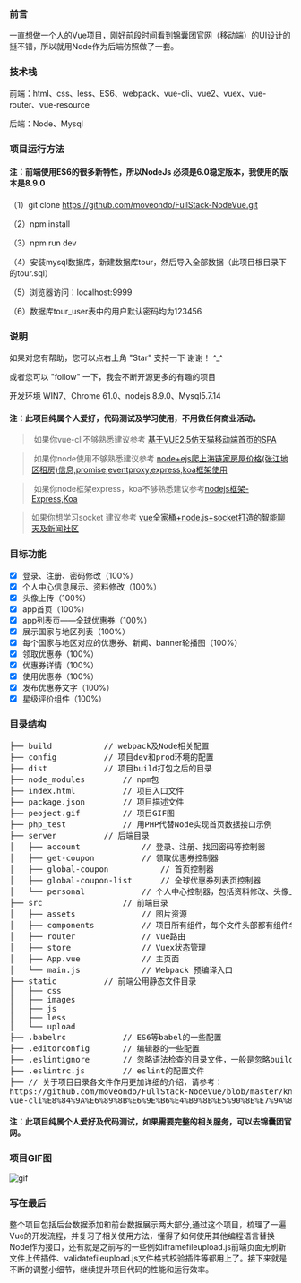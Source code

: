 ### 前言

一直想做一个人的Vue项目，刚好前段时间看到锦囊团官网（移动端）的UI设计的挺不错，所以就用Node作为后端仿照做了一套。


### 技术栈

前端：html、css、less、ES6、webpack、vue-cli、vue2、vuex、vue-router、vue-resource

后端：Node、Mysql

### 项目运行方法

#### 注：前端使用ES6的很多新特性，所以NodeJs 必须是6.0稳定版本，我使用的版本是8.9.0

（1）git clone https://github.com/moveondo/FullStack-NodeVue.git

（2）npm install

（3）npm run dev

（4）安装mysql数据库，新建数据库tour，然后导入全部数据（此项目根目录下的tour.sql）

（5）浏览器访问：localhost:9999

（6）数据库tour_user表中的用户默认密码均为123456


### 说明

如果对您有帮助，您可以点右上角 "Star" 支持一下 谢谢！ ^_^

或者您可以 "follow" 一下，我会不断开源更多的有趣的项目

开发环境 WIN7、Chrome 61.0、nodejs 8.9.0、Mysql5.7.14

#### 注：此项目纯属个人爱好，代码测试及学习使用，不用做任何商业活动。

>  如果你vue-cli不够熟悉建议参考 [基于VUE2.5仿天猫移动端首页的SPA](https://github.com/moveondo/VUE-Taobao)

>  如果你node使用不够熟悉建议参考 [node+ejs爬上海链家房屋价格(张江地区租房)信息,promise,eventproxy,express,koa框架使用](https://github.com/moveondo/nodeJs-Reptile)  

> 如果你node框架express，koa不够熟悉建议参考[nodejs框架-Express,Koa](https://github.com/moveondo/NodeJsFrame)


> 如果你想学习socket 建议参考 [vue全家桶+node.js+socket打造的智能聊天及新闻社区](https://github.com/moveondo/CloudNews)



### 目标功能

- [x] 登录、注册、密码修改（100%）
- [x] 个人中心信息展示、资料修改（100%）
- [x] 头像上传（100%）
- [x] app首页（100%）
- [x] app列表页——全球优惠券（100%）
- [x] 展示国家与地区列表（100%）
- [x] 每个国家与地区对应的优惠券、新闻、banner轮播图（100%）
- [x] 领取优惠券（100%）
- [x] 优惠券详情（100%）
- [x] 使用优惠券（100%）
- [x] 发布优惠券文字（100%）
- [x] 星级评价组件（100%）

### 目录结构

<pre>
├── build			// webpack及Node相关配置
├── config			// 项目dev和prod环境的配置
├── dist			// 项目build打包之后的目录
├── node_modules		// npm包
├── index.html			// 项目入口文件
├── package.json		// 项目描述文件
├── peoject.gif			// 项目GIF图
├── php_test			// 用PHP代替Node实现首页数据接口示例
├── server			// 后端目录
│   ├── account				// 登录、注册、找回密码等控制器
│   ├── get-coupon			// 领取优惠券控制器
│   ├── global-coupon			// 首页控制器
│   ├── global-coupon-list		// 全球优惠券列表页控制器 
│   └── personal			// 个人中心控制器，包括资料修改、头像上传等
├── src					// 前端目录
│   ├── assets				// 图片资源
│   ├── components			// 项目所有组件，每个文件头部都有组件名称注释
│   ├── router				// Vue路由
│   ├── store				// Vuex状态管理
│   ├── App.vue				// 主页面 
│   └── main.js				// Webpack 预编译入口
├── static			// 前端公用静态文件目录
│   ├── css         
│   ├── images          
│   ├── js     
│   ├── less         
│   └── upload
├── .babelrc			// ES6等babel的一些配置
├── .editorconfig		// 编辑器的一些配置
├── .eslintignore		// 忽略语法检查的目录文件，一般是忽略build和config目录
├── .eslintrc.js		// eslint的配置文件
├── // 关于项目目录各文件作用更加详细的介绍，请参考：
https://github.com/moveondo/FullStack-NodeVue/blob/master/knowledge/  
vue-cli%E8%84%9A%E6%89%8B%E6%9E%B6%E4%B9%8B%E5%90%8E%E7%9A%84%E7%9B%AE%E5%BD%95%E6%96%87%E4%BB%B6%E8%A7%A3%E6%9E%90.md
</pre>


#### 注：此项目纯属个人爱好及代码测试，如果需要完整的相关服务，可以去锦囊团官网。

### 项目GIF图

![gif](https://github.com/zymseo/VueNode/blob/master/project.gif)

### 写在最后

整个项目包括后台数据添加和前台数据展示两大部分,通过这个项目，梳理了一遍Vue的开发流程，并复习了相关使用方法，懂得了如何使用其他编程语言替换Node作为接口，还有就是之前写的一些例如iframefileupload.js前端页面无刷新文件上传插件、validatefileupload.js文件格式校验插件等都用上了。接下来就是不断的调整小细节，继续提升项目代码的性能和运行效率。



 
